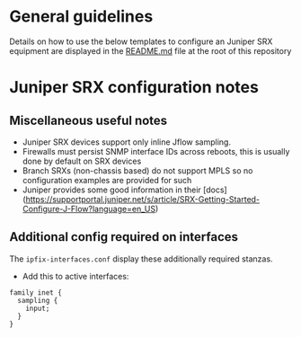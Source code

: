 # General guidelines
Details on how to use the below templates to configure an Juniper SRX equipment are displayed in the [README.md](https://github.com/kentik/config-snippets/blob/master/README.md) file at the root of this repository

# Juniper SRX configuration notes
## Miscellaneous useful notes
* Juniper SRX devices support only inline Jflow sampling.
* Firewalls must persist SNMP interface IDs across reboots, this is usually done by default on SRX devices
* Branch SRXs (non-chassis based) do not support MPLS so no configuration examples are provided for such
* Juniper provides some good information in their [docs] (https://supportportal.juniper.net/s/article/SRX-Getting-Started-Configure-J-Flow?language=en_US)

## Additional config required on interfaces
The ```ipfix-interfaces.conf``` display these additionally required stanzas.
* Add this to active interfaces:
```
family inet {
  sampling {
    input;
  }
}
```